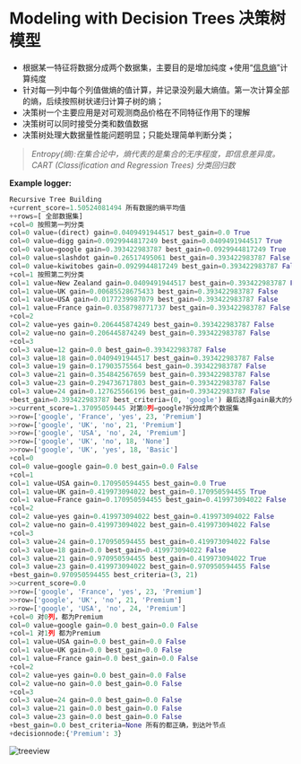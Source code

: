 Modeling with Decision Trees 决策树模型
==

+ 根据某一特征将数据分成两个数据集，主要目的是增加纯度
+使用“[信息熵](http://zh.wikipedia.org/zh-cn/%E7%86%B5_(%E4%BF%A1%E6%81%AF%E8%AE%BA))”计算纯度
+ 针对每一列中每个列值做熵的值计算，并记录没列最大熵值。第一次计算全部的熵，后续按照树状递归计算子树的熵；
+ 决策树一个主要应用是对可观测商品价格在不同特征作用下的理解
+ 决策树可以同时接受分类和数值数据
+ 决策树处理大数据量性能问题明显；只能处理简单判断分类；


> *Entropy(熵):在集合论中，熵代表的是集合的无序程度，即信息差异度。*
> *CART (Classification and Regression Trees) 分类回归数*

**Example logger:**
```python
Recursive Tree Building
+current_score=1.50524081494 所有数据的熵平均值
++rows=[ 全部数据集]
+col=0 按照第一列分类
col=0 value=(direct) gain=0.0409491944517 best_gain=0.0 True
col=0 value=digg gain=0.0929944817249 best_gain=0.0409491944517 True
col=0 value=google gain=0.393422983787 best_gain=0.0929944817249 True
col=0 value=slashdot gain=0.26517495061 best_gain=0.393422983787 False
col=0 value=kiwitobes gain=0.0929944817249 best_gain=0.393422983787 False
+col=1 按照第二列分类
col=1 value=New Zealand gain=0.0409491944517 best_gain=0.393422983787 False
col=1 value=UK gain=0.00685528675433 best_gain=0.393422983787 False
col=1 value=USA gain=0.0177239987079 best_gain=0.393422983787 False
col=1 value=France gain=0.0358798771737 best_gain=0.393422983787 False
+col=2
col=2 value=yes gain=0.206445874249 best_gain=0.393422983787 False
col=2 value=no gain=0.206445874249 best_gain=0.393422983787 False
+col=3
col=3 value=12 gain=0.0 best_gain=0.393422983787 False
col=3 value=18 gain=0.0409491944517 best_gain=0.393422983787 False
col=3 value=19 gain=0.17903575564 best_gain=0.393422983787 False
col=3 value=21 gain=0.354842567659 best_gain=0.393422983787 False
col=3 value=23 gain=0.294736717803 best_gain=0.393422983787 False
col=3 value=24 gain=0.127625566196 best_gain=0.393422983787 False
+best_gain=0.393422983787 best_criteria=(0, 'google') 最后选择gain最大的分类点第0列 google
>>current_score=1.37095059445 对第0列=google?拆分成两个数据集
>>row=['google', 'France', 'yes', 23, 'Premium']
>>row=['google', 'UK', 'no', 21, 'Premium']
>>row=['google', 'USA', 'no', 24, 'Premium']
>>row=['google', 'UK', 'no', 18, 'None']
>>row=['google', 'UK', 'yes', 18, 'Basic']
+col=0
col=0 value=google gain=0.0 best_gain=0.0 False
+col=1
col=1 value=USA gain=0.170950594455 best_gain=0.0 True
col=1 value=UK gain=0.419973094022 best_gain=0.170950594455 True
col=1 value=France gain=0.170950594455 best_gain=0.419973094022 False
+col=2
col=2 value=yes gain=0.419973094022 best_gain=0.419973094022 False
col=2 value=no gain=0.419973094022 best_gain=0.419973094022 False
+col=3
col=3 value=24 gain=0.170950594455 best_gain=0.419973094022 False
col=3 value=18 gain=0.0 best_gain=0.419973094022 False
col=3 value=21 gain=0.970950594455 best_gain=0.419973094022 True
col=3 value=23 gain=0.419973094022 best_gain=0.970950594455 False
+best_gain=0.970950594455 best_criteria=(3, 21)
>>current_score=0.0
>>row=['google', 'France', 'yes', 23, 'Premium']
>>row=['google', 'UK', 'no', 21, 'Premium']
>>row=['google', 'USA', 'no', 24, 'Premium']
+col=0 对0列，都为Premium
col=0 value=google gain=0.0 best_gain=0.0 False
+col=1 对1列 都为Premium
col=1 value=USA gain=0.0 best_gain=0.0 False
col=1 value=UK gain=0.0 best_gain=0.0 False
col=1 value=France gain=0.0 best_gain=0.0 False
+col=2
col=2 value=yes gain=0.0 best_gain=0.0 False
col=2 value=no gain=0.0 best_gain=0.0 False
+col=3
col=3 value=24 gain=0.0 best_gain=0.0 False
col=3 value=21 gain=0.0 best_gain=0.0 False
col=3 value=23 gain=0.0 best_gain=0.0 False
+best_gain=0.0 best_criteria=None 所有的都正确，到达叶节点
+decisionnode:{'Premium': 3}  
```
![treeview]('https://raw.githubusercontent.com/wz125/courses/master/Programming_Collective_Intelligence/chapter7-Modeling_with_Decision_Trees/treeview.jpg')
